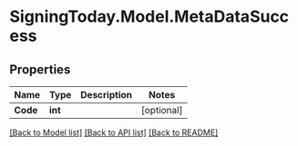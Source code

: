 
# SigningToday.Model.MetaDataSuccess

## Properties

Name | Type | Description | Notes
------------ | ------------- | ------------- | -------------
**Code** | **int** |  | [optional] 

[[Back to Model list]](../README.md#documentation-for-models)
[[Back to API list]](../README.md#documentation-for-api-endpoints)
[[Back to README]](../README.md)


